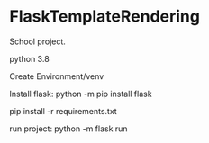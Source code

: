 # FlaskTemplateRendering
School project.

python 3.8

Create Environment/venv

Install flask: python -m pip install flask

pip install -r requirements.txt

run project: python -m flask run
